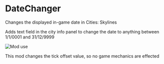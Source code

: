 # DateChanger
Changes the displayed in-game date in Cities: Skylines

Adds text field in the city info panel to change the date to anything between 1/1/0001 and 31/12/9999

![Mod use](datechangermod-preview.gif)

This mod changes the tick offset value, so no game mechanics are effected
